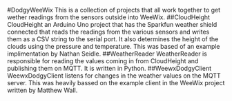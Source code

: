 #DodgyWeeWix
This is a collection of projects that all work together to get wether readings from the sensors outside into WeeWix.
##CloudHeight
CloudHeight an Arduino Uno project that has the Sparkfun weather shield connected that reads the readings from the various sensors and writes them as a CSV string to the serial port. It also determines the height of the clouds using the pressure and temperature. This was based of an example implimentation by Nathan Seidle.
##WeatherReader
WeatherReader is responsible for reading the values coming in from CloudHeight and publishing them on MQTT. It is written in Python.
##WeewxDodgyClient
WeewxDodgyClient listens for changes in the weather values on the MQTT server. This was heavily bassed on the example client in the WeeWix project written by Matthew Wall.
